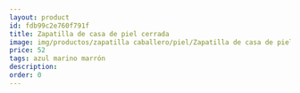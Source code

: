 ```yaml
---
layout: product
id: fdb99c2e760f791f
title: Zapatilla de casa de piel cerrada 
image: img/productos/zapatilla caballero/piel/Zapatilla de casa de piel cerrada =52=azul marino marrón.webp
price: 52
tags: azul marino marrón
description: 
order: 0
---
```

